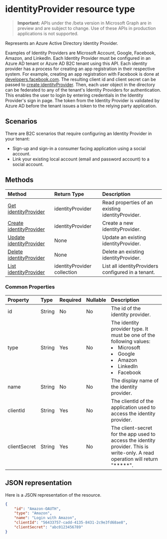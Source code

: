 # identityProvider resource type

> **Important:** APIs under the /beta version in Microsoft Graph are in preview and are subject to change. Use of these APIs in production applications is not supported.

Represents an Azure Active Directory Identity Provider.

Examples of Identity Providers are Microsoft Account, Google, Facebook, Amazon, and LinkedIn.  Each Identity Provider must be configured in an Azure AD tenant or Azure AD B2C tenant using this API.  Each identity provider has a process for creating an app registration in their respective system.  For example, creating an app registration with Facebook is done at [developers.facebook.com](https://developers.facebook.com/).  The resulting client id and client secret can be passed to [create identityProvider](../api/identityprovider_post.md).  Then, each user object in the directory can be federated to any of the tenant's Identity Providers for authentication.  This enables the user to login by entering credentials in the Identity Provider's sign in page.  The token from the Identity Provider is validated by Azure AD before the tenant issues a token to the relying party application.

## Scenarios

There are B2C scenarios that require configuring an Identity Provider in your tenant:

* Sign-up and sign-in a consumer facing application using a social account.
* Link your existing local account (email and password account) to a social account.

## Methods

| Method       | Return Type  |Description|
|:---------------|:--------|:----------|
|[Get identityProvider](../api/identityprovider_get.md) |identityProvider|Read properties of an existing identityProvider.|
|[Create identityProvider](../api/identityprovider_post.md)|identityProvider|Create a new identityProvider.|
|[Update identityProvider](../api/identityprovider_update.md)|None|Update an existing identityProvider.|
|[Delete identityProvider](../api/identityprovider_delete.md)|None|Delete an existing identityProvider.|
|[List identityProvider](../api/identityprovider_list.md)|identityProvider collection|List all identityProviders configured in a tenant.|

### Common Properties

|Property|Type|Required|Nullable|Description|
|:---------------|:--------|:--------|:--------|:----------|
|id|String|No|No|The id of the identity provider.|
|type|String|Yes|No|The identity provider type. It must be one of the following values: <li/>Microsoft<li/>Google<li/>Amazon<li/>LinkedIn<li/>Facebook|
|name|String|No|No|The display name of the identity provider.|
|clientId|String|Yes|No|The clientId of the application used to access the identity provider.|
|clientSecret|String|Yes|No|The client-secret for the app used to access the identity provider. This is write-only. A read operation will return "*****".|

## JSON representation

Here is a JSON representation of the resource.

```json
{
    "id": "Amazon-OAUTH",
    "type": "Amazon",
    "name": "Login with Amazon",
    "clientId": "56433757-cadd-4135-8431-2c9e3fd68ae8",
    "clientSecret": "abc0123456789"
}
```
